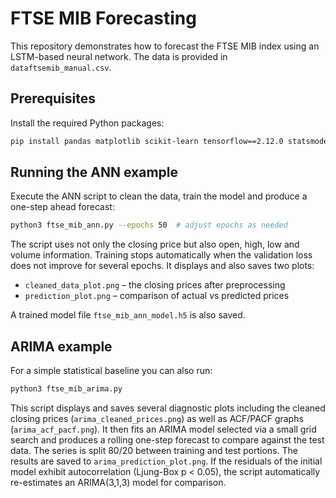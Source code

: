 # FTSE MIB Forecasting

This repository demonstrates how to forecast the FTSE MIB index using
an LSTM-based neural network.
The data is provided in `dataftsemib_manual.csv`.

## Prerequisites

Install the required Python packages:

```bash
pip install pandas matplotlib scikit-learn tensorflow==2.12.0 statsmodels pmdarima
```

## Running the ANN example

Execute the ANN script to clean the data, train the model and produce a
one-step ahead forecast:

```bash
python3 ftse_mib_ann.py --epochs 50  # adjust epochs as needed
```

The script uses not only the closing price but also open, high, low and
volume information.  Training stops automatically when the validation
loss does not improve for several epochs.  It displays and also saves
two plots:

- `cleaned_data_plot.png` – the closing prices after preprocessing
- `prediction_plot.png` – comparison of actual vs predicted prices

A trained model file `ftse_mib_ann_model.h5` is also saved.

## ARIMA example

For a simple statistical baseline you can also run:

```bash
python3 ftse_mib_arima.py
```

This script displays and saves several diagnostic plots including the cleaned closing
prices (`arima_cleaned_prices.png`) as well as ACF/PACF graphs
(`arima_acf_pacf.png`). It then fits an ARIMA model selected via a small grid
search and produces a rolling one-step forecast to compare against the test
data. The series is split 80/20 between training and test portions. The results
are saved to `arima_prediction_plot.png`. If the residuals of the initial model
exhibit autocorrelation (Ljung-Box p < 0.05), the script automatically
re-estimates an ARIMA(3,1,3) model for comparison.


